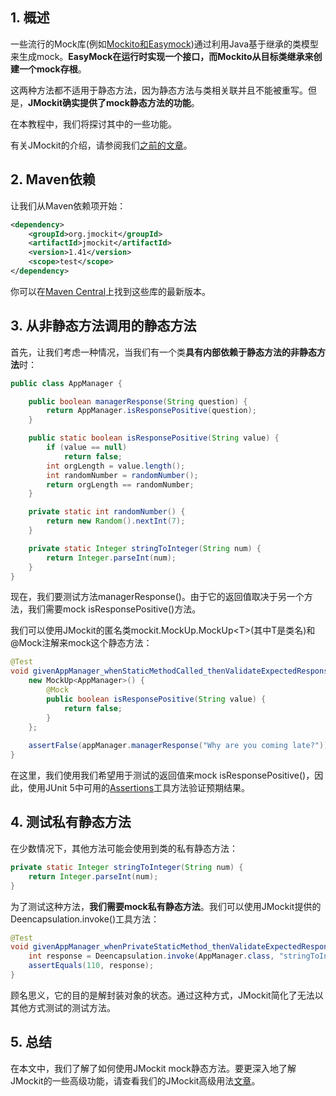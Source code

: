 ## 1. 概述

一些流行的Mock库(例如[Mockito和Easymock](https://www.baeldung.com/mockito-vs-easymock-vs-jmockit))通过利用Java基于继承的类模型来生成mock。**EasyMock在运行时实现一个接口，而Mockito从目标类继承来创建一个mock存根**。

这两种方法都不适用于静态方法，因为静态方法与类相关联并且不能被重写。但是，**JMockit确实提供了mock静态方法的功能**。

在本教程中，我们将探讨其中的一些功能。

有关JMockit的介绍，请参阅我们[之前的文章](https://www.baeldung.com/jmockit-101)。

## 2. Maven依赖

让我们从Maven依赖项开始：

```xml
<dependency>
    <groupId>org.jmockit</groupId>
    <artifactId>jmockit</artifactId>
    <version>1.41</version>
    <scope>test</scope>
</dependency>
```

你可以在[Maven Central](https://central.sonatype.com/artifact/org.jmockit/jmockit/1.49)上找到这些库的最新版本。

## 3. 从非静态方法调用的静态方法 

首先，让我们考虑一种情况，当我们有一个类**具有内部依赖于静态方法的非静态方法**时：

```java
public class AppManager {

    public boolean managerResponse(String question) {
        return AppManager.isResponsePositive(question);
    }

    public static boolean isResponsePositive(String value) {
        if (value == null)
            return false;
        int orgLength = value.length();
        int randomNumber = randomNumber();
        return orgLength == randomNumber;
    }

    private static int randomNumber() {
        return new Random().nextInt(7);
    }

    private static Integer stringToInteger(String num) {
        return Integer.parseInt(num);
    }
}
```

现在，我们要测试方法managerResponse()。由于它的返回值取决于另一个方法，我们需要mock isResponsePositive()方法。

我们可以使用JMockit的匿名类mockit.MockUp.MockUp<T\>(其中T是类名)和@Mock注解来mock这个静态方法：

```java
@Test
void givenAppManager_whenStaticMethodCalled_thenValidateExpectedResponse() {
	new MockUp<AppManager>() {
		@Mock
		public boolean isResponsePositive(String value) {
			return false;
		}
	};
    
	assertFalse(appManager.managerResponse("Why are you coming late?"));
}
```

在这里，我们使用我们希望用于测试的返回值来mock isResponsePositive()，因此，使用JUnit 5中可用的[Assertions](https://www.baeldung.com/junit-5-preview#new)工具方法验证预期结果。 

## 4. 测试私有静态方法

在少数情况下，其他方法可能会使用到类的私有静态方法：

```java
private static Integer stringToInteger(String num) {
    return Integer.parseInt(num);
}
```

为了测试这种方法，**我们需要mock私有静态方法**。我们可以使用JMockit提供的Deencapsulation.invoke()工具方法：

```java
@Test
void givenAppManager_whenPrivateStaticMethod_thenValidateExpectedResponse() {
    int response = Deencapsulation.invoke(AppManager.class, "stringToInteger", "110");
    assertEquals(110, response);
}
```

顾名思义，它的目的是解封装对象的状态。通过这种方式，JMockit简化了无法以其他方式测试的测试方法。

## 5. 总结

在本文中，我们了解了如何使用JMockit mock静态方法。要更深入地了解JMockit的一些高级功能，请查看我们的JMockit高级用法[文章](https://www.baeldung.com/jmockit-advanced-usage)。